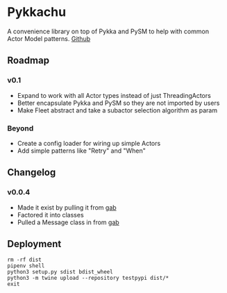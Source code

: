 # Pykkachu

A convenience library on top of Pykka and PySM to help with common Actor Model patterns.
[Github](https://github.com/amcknight/pykkachu)

## Roadmap
### v0.1
- Expand to work with all Actor types instead of just ThreadingActors
- Better encapsulate Pykka and PySM so they are not imported by users
- Make Fleet abstract and take a subactor selection algorithm as param
### Beyond
- Create a config loader for wiring up simple Actors
- Add simple patterns like "Retry" and "When"

## Changelog
### v0.0.4
- Made it exist by pulling it from [gab](https://github.com/amcknight/gab)
- Factored it into classes
- Pulled a Message class in from [gab](https://github.com/amcknight/gab)

## Deployment

```commandline
rm -rf dist
pipenv shell
python3 setup.py sdist bdist_wheel
python3 -m twine upload --repository testpypi dist/*
exit
```
